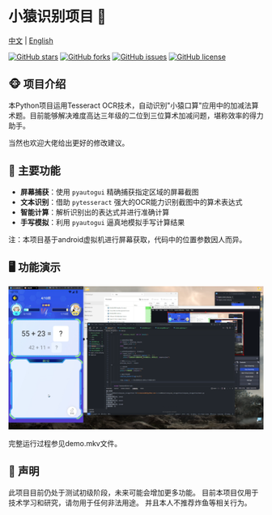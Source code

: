 # 小猿识别项目 🐒

[中文](README-zh.md) | [English](README-en.md)

[![GitHub stars](https://img.shields.io/github/stars/Jesse-Plcx/xiaoyuan_recognition.svg)](https://github.com/Jesse-Plcx/xiaoyuan_recognition/stargazers)
[![GitHub forks](https://img.shields.io/github/forks/Jesse-Plcx/xiaoyuan_recognition.svg)](https://github.com/Jesse-Plcx/xiaoyuan_recognition/network)
[![GitHub issues](https://img.shields.io/github/issues/Jesse-Plcx/xiaoyuan_recognition.svg)](https://github.com/Jesse-Plcx/xiaoyuan_recognition/issues)
[![GitHub license](https://img.shields.io/github/license/Jesse-Plcx/xiaoyuan_recognition.svg)](https://github.com/Jesse-Plcx/xiaoyuan_recognition/blob/master/LICENSE)

## 🐵 项目介绍
本Python项目运用Tesseract OCR技术，自动识别"小猿口算"应用中的加减法算术题。目前能够解决难度高达三年级的二位到三位算术加减问题，堪称效率的得力助手。

当然也欢迎大佬给出更好的修改建议。

## 🚀 主要功能

- **屏幕捕获**：使用 `pyautogui` 精确捕获指定区域的屏幕截图
- **文本识别**：借助 `pytesseract` 强大的OCR能力识别截图中的算术表达式
- **智能计算**：解析识别出的表达式并进行准确计算
- **手写模拟**：利用 `pyautogui` 逼真地模拟手写计算结果

注：本项目基于android虚拟机进行屏幕获取，代码中的位置参数因人而异。

## 🖥️ 功能演示

![功能演示](./demo.png)

完整运行过程参见demo.mkv文件。

## 🚨 声明
此项目目前仍处于测试初级阶段，未来可能会增加更多功能。
目前本项目仅用于技术学习和研究，请勿用于任何非法用途。
并且本人不推荐炸鱼等相关行为。
